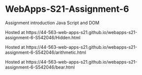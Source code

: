 # WebApps-S21-Assignment-6
Assignment introduction Java Script and DOM


<p> Hosted at https://44-563-web-apps-s21.github.io/webapps-s21-assignment-6-S542046/Hidden.html </p>
<p>Hosted at https://44-563-web-apps-s21.github.io/webapps-s21-assignment-6-S542046/arithmetic.html </p>
<p> Hosted at https://44-563-web-apps-s21.github.io/webapps-s21-assignment-6-S542046/bear.html </p>


